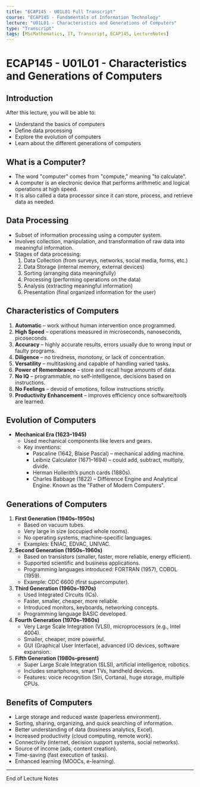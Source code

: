 ```yaml
---
title: "ECAP145 - U01L01 Full Transcript"
course: "ECAP145 - Fundamentals of Information Technology"
lecture: "U01L01 - Characteristics and Generations of Computers"
type: "Transcript"
tags: [MScMathematics, IT, Transcript, ECAP145, LectureNotes]
---
```



# ECAP145 - U01L01 - Characteristics and Generations of Computers

## Introduction
After this lecture, you will be able to:
- Understand the basics of computers
- Define data processing
- Explore the evolution of computers
- Learn about the different generations of computers

## What is a Computer?
- The word "computer" comes from "compute," meaning "to calculate".
- A computer is an electronic device that performs arithmetic and logical operations at high speed.
- It is also called a data processor since it can store, process, and retrieve data as needed.

## Data Processing
- Subset of information processing using a computer system.
- Involves collection, manipulation, and transformation of raw data into meaningful information.
- Stages of data processing:
  1. Data Collection (from surveys, networks, social media, forms, etc.)
  2. Data Storage (internal memory, external devices)
  3. Sorting (arranging data meaningfully)
  4. Processing (performing operations on the data)
  5. Analysis (extracting meaningful information)
  6. Presentation (final organized information for the user)

## Characteristics of Computers
1. **Automatic** – work without human intervention once programmed.
2. **High Speed** – operations measured in microseconds, nanoseconds, picoseconds.
3. **Accuracy** – highly accurate results, errors usually due to wrong input or faulty programs.
4. **Diligence** – no tiredness, monotony, or lack of concentration.
5. **Versatility** – multitasking and capable of handling varied tasks.
6. **Power of Remembrance** – store and recall huge amounts of data.
7. **No IQ** – programmable, no self-intelligence, decisions based on instructions.
8. **No Feelings** – devoid of emotions, follow instructions strictly.
9. **Productivity Enhancement** – improves efficiency once software/tools are learned.

## Evolution of Computers
- **Mechanical Era (1623–1945)**
  - Used mechanical components like levers and gears.
  - Key inventions:
    - Pascaline (1642, Blaise Pascal) – mechanical adding machine.
    - Leibniz Calculator (1671–1694) – could add, subtract, multiply, divide.
    - Herman Hollerith’s punch cards (1880s).
    - Charles Babbage (1822) – Difference Engine and Analytical Engine. Known as the "Father of Modern Computers".

## Generations of Computers
1. **First Generation (1940s–1950s)**
   - Based on vacuum tubes.
   - Very large in size (occupied whole rooms).
   - No operating systems, machine-specific languages.
   - Examples: ENIAC, EDVAC, UNIVAC.
2. **Second Generation (1950s–1960s)**
   - Based on transistors (smaller, faster, more reliable, energy efficient).
   - Supported scientific and business applications.
   - Programming languages introduced: FORTRAN (1957), COBOL (1959).
   - Example: CDC 6600 (first supercomputer).
3. **Third Generation (1960s–1970s)**
   - Used Integrated Circuits (ICs).
   - Faster, smaller, cheaper, more reliable.
   - Introduced monitors, keyboards, networking concepts.
   - Programming language BASIC developed.
4. **Fourth Generation (1970s–1980s)**
   - Very Large Scale Integration (VLSI), microprocessors (e.g., Intel 4004).
   - Smaller, cheaper, more powerful.
   - GUI (Graphical User Interface), advanced I/O devices, software expansion.
5. **Fifth Generation (1980s–present)**
   - Super Large Scale Integration (SLSI), artificial intelligence, robotics.
   - Includes smartphones, smart TVs, handheld devices.
   - Features: voice recognition (Siri, Cortana), huge storage, multiple CPUs.

## Benefits of Computers
- Large storage and reduced waste (paperless environment).
- Sorting, sharing, organizing, and quick searching of information.
- Better understanding of data (business analytics, Excel).
- Increased productivity (cloud computing, remote work).
- Connectivity (internet, decision support systems, social networks).
- Source of income (ads, content creation).
- Time-saving (fast execution of tasks).
- Enhanced learning (MOOCs, e-learning).

---
End of Lecture Notes
